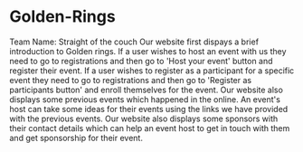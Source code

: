# Golden-Rings
Team Name: Straight of the couch
Our website first dispays a brief introduction to Golden rings.
If a user wishes to host an event with us they need to go to registrations and then go to 'Host your event' button and register their event.
If a user wishes to register as a participant for a specific event they need to go to registrations and then go to 'Register as participants button' and enroll themselves for the event.
Our website also displays some previous events which happened in the online. An event's host can take some ideas for their events using the links we have provided with the previous events.
Our website also displays some sponsors with their contact details which can help an event host to get in touch with them and get sponsorship for their event.
